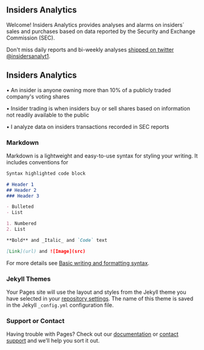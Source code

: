 ## Insiders Analytics

Welcome! Insiders Analytics provides analyses and alarms on insiders´ sales and purchases based on data reported by the Security and Exchange Commission (SEC).

Don't miss daily reports and bi-weekly analyses [shipped on twitter @insidersanalyt1](https://twitter.com/insidersanalyt1).

## Insiders Analytics

• An insider is anyone owning more than 10% of a publicly traded company's voting shares

• Insider trading is when insiders buy or sell shares based on information not readily available to the public

• I analyze data on insiders transactions recorded in SEC reports


### Markdown

Markdown is a lightweight and easy-to-use syntax for styling your writing. It includes conventions for

```markdown
Syntax highlighted code block

# Header 1
## Header 2
### Header 3

- Bulleted
- List

1. Numbered
2. List

**Bold** and _Italic_ and `Code` text

[Link](url) and ![Image](src)
```

For more details see [Basic writing and formatting syntax](https://docs.github.com/en/github/writing-on-github/getting-started-with-writing-and-formatting-on-github/basic-writing-and-formatting-syntax).

### Jekyll Themes

Your Pages site will use the layout and styles from the Jekyll theme you have selected in your [repository settings](https://github.com/elioamicarelli/about-insiders-analytics/settings/pages). The name of this theme is saved in the Jekyll `_config.yml` configuration file.

### Support or Contact

Having trouble with Pages? Check out our [documentation](https://docs.github.com/categories/github-pages-basics/) or [contact support](https://support.github.com/contact) and we’ll help you sort it out.
